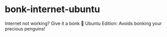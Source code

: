 # bonk-internet-ubuntu
Internet not working? Give it a bonk 🔨 Ubuntu Edition: Avoids bonking your precious penguins!
